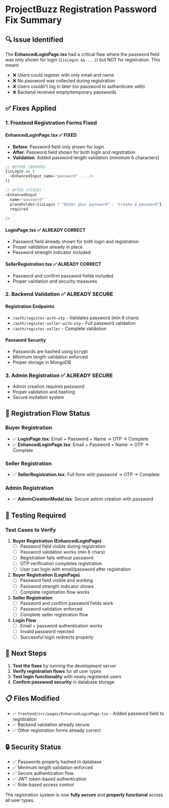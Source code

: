 # ProjectBuzz Registration Password Fix Summary

## 🔍 **Issue Identified**

The **EnhancedLoginPage.tsx** had a critical flaw where the password field was only shown for login (`{isLogin && ...}`) but NOT for registration. This meant:

- ❌ Users could register with only email and name
- ❌ No password was collected during registration
- ❌ Users couldn't log in later (no password to authenticate with)
- ❌ Backend received empty/temporary passwords

## ✅ **Fixes Applied**

### **1. Frontend Registration Forms Fixed**

#### **EnhancedLoginPage.tsx** ✅ FIXED
- **Before**: Password field only shown for login
- **After**: Password field shown for both login and registration
- **Validation**: Added password length validation (minimum 6 characters)

```typescript
// BEFORE (BROKEN)
{isLogin && (
  <EnhancedInput name="password" ... />
)}

// AFTER (FIXED)
<EnhancedInput 
  name="password" 
  placeholder={isLogin ? "Enter your password" : "Create a password"}
  required
  ... 
/>
```

#### **LoginPage.tsx** ✅ ALREADY CORRECT
- Password field already shown for both login and registration
- Proper validation already in place
- Password strength indicator included

#### **SellerRegistration.tsx** ✅ ALREADY CORRECT
- Password and confirm password fields included
- Proper validation and security measures

### **2. Backend Validation** ✅ ALREADY SECURE

#### **Registration Endpoints**
- `/auth/register-with-otp` - Validates password (min 6 chars)
- `/auth/register-seller-with-otp` - Full password validation
- `/auth/register-seller` - Complete validation

#### **Password Security**
- Passwords are hashed using bcrypt
- Minimum length validation enforced
- Proper storage in MongoDB

### **3. Admin Registration** ✅ ALREADY SECURE
- Admin creation requires password
- Proper validation and hashing
- Secure invitation system

## 🔧 **Registration Flow Status**

### **Buyer Registration**
- ✅ **LoginPage.tsx**: Email + Password + Name → OTP → Complete
- ✅ **EnhancedLoginPage.tsx**: Email + Password + Name → OTP → Complete

### **Seller Registration**
- ✅ **SellerRegistration.tsx**: Full form with password → OTP → Complete

### **Admin Registration**
- ✅ **AdminCreationModal.tsx**: Secure admin creation with password

## 🧪 **Testing Required**

### **Test Cases to Verify**

1. **Buyer Registration (EnhancedLoginPage)**
   - [ ] Password field visible during registration
   - [ ] Password validation works (min 6 chars)
   - [ ] Registration fails without password
   - [ ] OTP verification completes registration
   - [ ] User can login with email/password after registration

2. **Buyer Registration (LoginPage)**
   - [ ] Password field visible and working
   - [ ] Password strength indicator shows
   - [ ] Complete registration flow works

3. **Seller Registration**
   - [ ] Password and confirm password fields work
   - [ ] Password validation enforced
   - [ ] Complete seller registration flow

4. **Login Flow**
   - [ ] Email + password authentication works
   - [ ] Invalid password rejected
   - [ ] Successful login redirects properly

## 🚀 **Next Steps**

1. **Test the fixes** by running the development server
2. **Verify registration flows** for all user types
3. **Test login functionality** with newly registered users
4. **Confirm password security** in database storage

## 📋 **Files Modified**

- ✅ `frontend/src/pages/EnhancedLoginPage.tsx` - Added password field to registration
- ✅ Backend validation already secure
- ✅ Other registration forms already correct

## 🔒 **Security Status**

- ✅ Passwords properly hashed in database
- ✅ Minimum length validation enforced
- ✅ Secure authentication flow
- ✅ JWT token-based authentication
- ✅ Role-based access control

The registration system is now **fully secure** and **properly functional** across all user types.
